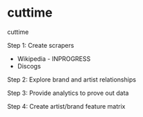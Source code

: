 # cuttime
cuttime

Step 1: Create scrapers
  - Wikipedia - INPROGRESS
  - Discogs
  
Step 2: Explore brand and artist relationships

Step 3: Provide analytics to prove out data

Step 4: Create artist/brand feature matrix
